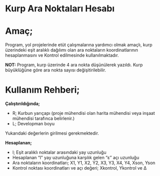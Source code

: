 # Kurp Ara Noktaları Hesabı

**Amaç;**
=========

Program, yol projelerinde etüt çalışmalarına yardımcı olmak amaçlı, kurp üzerindeki eşit aralıklı dağılımı olan ara noktaların koordinatlarının hesaplanmasını ve Kontrol edilmesinde kullanılmaktadır.

**NOT:** Program, kurp üzerinde 4 ara nokta düşünülerek yazıldı. Kurp büyüklüğüne göre ara nokta sayısı değişitirilebilir.

**Kullanım Rehberi;**
=====================

**Çalıştırıldığında;**

+ R; Kurbun yarıçapı (proje mühendisi olan harita mühendisi veya inşaat mühendisi tarafınca belirlenir.)
+ L; Developman boyu

Yukarıdaki değerlerin girilmesi gerekmektedir.

**Hesaplanan;**

+ l; Eşit aralıklı noktalar arasındaki yay uzunluğu
+ Hesaplanan “l” yay uzunluğuna karşılık gelen “ε” açı uzunluğu
+ Ara noktaların koordinatları; X1, Y1, X2, Y2, X3, Y3, X4, Y4, Xson, Yson
+ Kontrol noktası koordinatları ve açı değeri; Xkontrol, Ykontrol ve Δ
